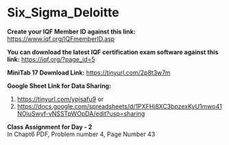# Six_Sigma_Deloitte

**Create your IQF Member ID against this link:** https://www.iqf.org/IQFmemberID.asp <br>

**You can download the latest IQF certification exam software against this link:** https://iqf.org/?page_id=5<br>

**MiniTab 17 Download Link:** https://tinyurl.com/2p8t3w7m<br>

**Google Sheet Link for Data Sharing:**
1. https://tinyurl.com/ypjsafu9 or<br>
2. https://docs.google.com/spreadsheets/d/1PXFHi8XC3bpzexKyU1mwo41NOiuSwvf-vNSSTpWOpDA/edit?usp=sharing

**Class Assignment for Day - 2**<br>
In Chapt6 PDF, Problem number 4, Page Number 43
